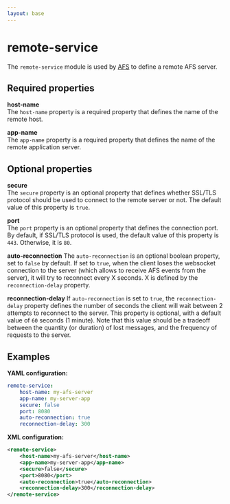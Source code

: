 ```yaml
---
layout: base
---
```


# remote-service

The `remote-service` module is used by [AFS](../../data/afs.md) to define a remote AFS server.

## Required properties

**host-name**  
The `host-name` property is a required property that defines the name of the remote host.

**app-name**  
The `app-name` property is a required property that defines the name of the remote application server.

## Optional properties

**secure**  
The `secure` property is an optional property that defines whether SSL/TLS protocol should be used to connect to the remote server or not. The default value of this property is `true`.

**port**  
The `port` property is an optional property that defines the connection port. By default, if SSL/TLS protocol is used, the default value of this property is `443`. Otherwise, it is `80`.

**auto-reconnection**
The `auto-reconnection` is an optional boolean property, set to `false` by default. If set to `true`, when the client loses the websocket connection to the server (which allows to receive AFS events from the server), it will try to reconnect every X seconds. X is defined by the `reconnection-delay` property.

**reconnection-delay**
If `auto-reconnection` is set to `true`, the `reconnection-delay` property defines the number of seconds the client will wait between 2 attempts to reconnect to the server.
This property is optional, with a default value of `60` seconds (1 minute). Note that this value should be a tradeoff between the quantity (or duration) of lost messages, and the frequency of requests to the server.


## Examples

**YAML configuration:**
```yaml
remote-service:
    host-name: my-afs-server
    app-name: my-server-app
    secure: false
    port: 8080
    auto-reconnection: true
    reconnection-delay: 300
```

**XML configuration:**
```xml
<remote-service>
    <host-name>my-afs-server</host-name>
    <app-name>my-server-app</app-name>
    <secure>false</secure>
    <port>8080</port>
    <auto-reconnection>true</auto-reconnection>
    <reconnection-delay>300</reconnection-delay>
</remote-service>
```
